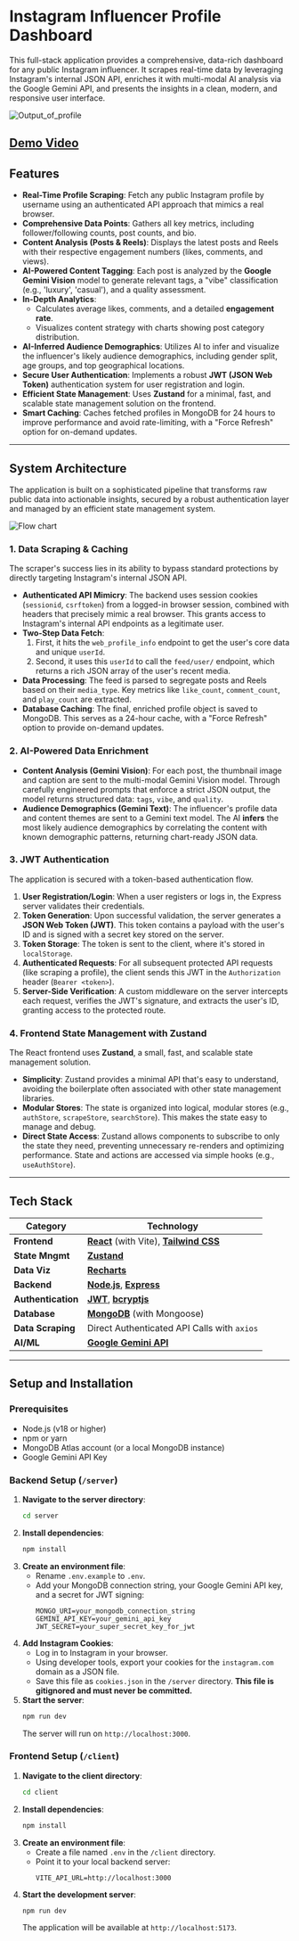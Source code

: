 # Instagram Influencer Profile Dashboard

This full-stack application provides a comprehensive, data-rich dashboard for any public Instagram influencer. It scrapes real-time data by leveraging Instagram's internal JSON API, enriches it with multi-modal AI analysis via the Google Gemini API, and presents the insights in a clean, modern, and responsive user interface.

![Output_of_profile](./thumbnail.png)

[**Demo Video**](https://drive.google.com/drive/folders/1yZWPFLbig8taRdXZhSFBruDkbG6OgexP?usp=sharing)
---

## Features

* **Real-Time Profile Scraping**: Fetch any public Instagram profile by username using an authenticated API approach that mimics a real browser.
* **Comprehensive Data Points**: Gathers all key metrics, including follower/following counts, post counts, and bio.
* **Content Analysis (Posts & Reels)**: Displays the latest posts and Reels with their respective engagement numbers (likes, comments, and views).
* **AI-Powered Content Tagging**: Each post is analyzed by the **Google Gemini Vision** model to generate relevant tags, a "vibe" classification (e.g., 'luxury', 'casual'), and a quality assessment.
* **In-Depth Analytics**:
    * Calculates average likes, comments, and a detailed **engagement rate**.
    * Visualizes content strategy with charts showing post category distribution.
* **AI-Inferred Audience Demographics**: Utilizes AI to infer and visualize the influencer's likely audience demographics, including gender split, age groups, and top geographical locations.
* **Secure User Authentication**: Implements a robust **JWT (JSON Web Token)** authentication system for user registration and login.
* **Efficient State Management**: Uses **Zustand** for a minimal, fast, and scalable state management solution on the frontend.
* **Smart Caching**: Caches fetched profiles in MongoDB for 24 hours to improve performance and avoid rate-limiting, with a "Force Refresh" option for on-demand updates.

---

## System Architecture

The application is built on a sophisticated pipeline that transforms raw public data into actionable insights, secured by a robust authentication layer and managed by an efficient state management system.

![Flow chart](./flow_chart.png)

### 1. Data Scraping & Caching

The scraper's success lies in its ability to bypass standard protections by directly targeting Instagram's internal JSON API.

* **Authenticated API Mimicry**: The backend uses session cookies (`sessionid`, `csrftoken`) from a logged-in browser session, combined with headers that precisely mimic a real browser. This grants access to Instagram's internal API endpoints as a legitimate user.
* **Two-Step Data Fetch**:
    1.  First, it hits the `web_profile_info` endpoint to get the user's core data and unique `userId`.
    2.  Second, it uses this `userId` to call the `feed/user/` endpoint, which returns a rich JSON array of the user's recent media.
* **Data Processing**: The feed is parsed to segregate posts and Reels based on their `media_type`. Key metrics like `like_count`, `comment_count`, and `play_count` are extracted.
* **Database Caching**: The final, enriched profile object is saved to MongoDB. This serves as a 24-hour cache, with a "Force Refresh" option to provide on-demand updates.

### 2. AI-Powered Data Enrichment

* **Content Analysis (Gemini Vision)**: For each post, the thumbnail image and caption are sent to the multi-modal Gemini Vision model. Through carefully engineered prompts that enforce a strict JSON output, the model returns structured data: `tags`, `vibe`, and `quality`.
* **Audience Demographics (Gemini Text)**: The influencer's profile data and content themes are sent to a Gemini text model. The AI **infers** the most likely audience demographics by correlating the content with known demographic patterns, returning chart-ready JSON data.

### 3. JWT Authentication

The application is secured with a token-based authentication flow.

1.  **User Registration/Login**: When a user registers or logs in, the Express server validates their credentials.
2.  **Token Generation**: Upon successful validation, the server generates a **JSON Web Token (JWT)**. This token contains a payload with the user's ID and is signed with a secret key stored on the server.
3.  **Token Storage**: The token is sent to the client, where it's stored in `localStorage`.
4.  **Authenticated Requests**: For all subsequent protected API requests (like scraping a profile), the client sends this JWT in the `Authorization` header (`Bearer <token>`).
5.  **Server-Side Verification**: A custom middleware on the server intercepts each request, verifies the JWT's signature, and extracts the user's ID, granting access to the protected route.

### 4. Frontend State Management with Zustand

The React frontend uses **Zustand**, a small, fast, and scalable state management solution.

* **Simplicity**: Zustand provides a minimal API that's easy to understand, avoiding the boilerplate often associated with other state management libraries.
* **Modular Stores**: The state is organized into logical, modular stores (e.g., `authStore`, `scrapeStore`, `searchStore`). This makes the state easy to manage and debug.
* **Direct State Access**: Zustand allows components to subscribe to only the state they need, preventing unnecessary re-renders and optimizing performance. State and actions are accessed via simple hooks (e.g., `useAuthStore`).

---

## Tech Stack

| Category          | Technology                                                                                                  |
| ----------------- | ----------------------------------------------------------------------------------------------------------- |
| **Frontend** | [**React**](https://reactjs.org/) (with Vite), [**Tailwind CSS**](https://tailwindcss.com/)                     |
| **State Mngmt** | [**Zustand**](https://zustand-demo.pmnd.rs/)                                                                  |
| **Data Viz** | [**Recharts**](https://recharts.org/)                                                                         |
| **Backend** | [**Node.js**](https://nodejs.org/), [**Express**](https://expressjs.com/)                                     |
| **Authentication**| [**JWT**](https://jwt.io/), [**bcryptjs**](https://www.npmjs.com/package/bcryptjs)                             |
| **Database** | [**MongoDB**](https://www.mongodb.com/) (with Mongoose)                                                       |
| **Data Scraping** | Direct Authenticated API Calls with `axios`                                                                 |
| **AI/ML** | [**Google Gemini API**](https://ai.google.dev/)                                                               |

---

## Setup and Installation

### Prerequisites

* Node.js (v18 or higher)
* npm or yarn
* MongoDB Atlas account (or a local MongoDB instance)
* Google Gemini API Key

### Backend Setup (`/server`)

1.  **Navigate to the server directory**:
    ```bash
    cd server
    ```
2.  **Install dependencies**:
    ```bash
    npm install
    ```
3.  **Create an environment file**:
    * Rename `.env.example` to `.env`.
    * Add your MongoDB connection string, your Google Gemini API key, and a secret for JWT signing:
        ```env
        MONGO_URI=your_mongodb_connection_string
        GEMINI_API_KEY=your_gemini_api_key
        JWT_SECRET=your_super_secret_key_for_jwt
        ```
4.  **Add Instagram Cookies**:
    * Log in to Instagram in your browser.
    * Using developer tools, export your cookies for the `instagram.com` domain as a JSON file.
    * Save this file as `cookies.json` in the `/server` directory. **This file is gitignored and must never be committed.**
5.  **Start the server**:
    ```bash
    npm run dev
    ```
    The server will run on `http://localhost:3000`.

### Frontend Setup (`/client`)

1.  **Navigate to the client directory**:
    ```bash
    cd client
    ```
2.  **Install dependencies**:
    ```bash
    npm install
    ```
3.  **Create an environment file**:
    * Create a file named `.env` in the `/client` directory.
    * Point it to your local backend server:
        ```env
        VITE_API_URL=http://localhost:3000
        ```
4.  **Start the development server**:
    ```bash
    npm run dev
    ```
    The application will be available at `http://localhost:5173`.